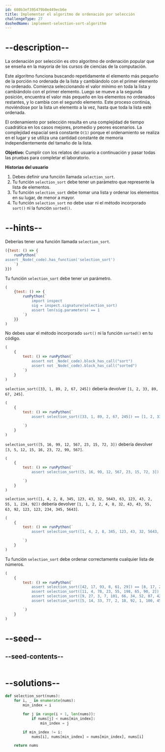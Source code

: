 ```yaml
---
id: 680b3ef395479b0e449ecb6e
title: Implementar el algoritmo de ordenación por selección
challengeType: 27
dashedName: implement-selection-sort-algorithm
---
```


# --description--

La ordenación por selección es otro algoritmo de ordenación popular que se enseña en la mayoría de los cursos de ciencias de la computación.

Este algoritmo funciona buscando repetidamente el elemento más pequeño de la porción no ordenada de la lista y cambiándolo con el primer elemento no ordenado. Comienza seleccionando el valor mínimo en toda la lista y cambiándolo con el primer elemento. Luego se mueve a la segunda posición, encuentra el valor más pequeño en los elementos no ordenados restantes, y lo cambia con el segundo elemento. Este proceso continúa, moviéndose por la lista un elemento a la vez, hasta que toda la lista esté ordenada.

El ordenamiento por selección resulta en una complejidad de tiempo cuadrática en los casos mejores, promedio y peores escenarios. La complejidad espacial será constante `O(1)` porque el ordenamiento se realiza en el lugar y se utiliza una cantidad constante de memoria independientemente del tamaño de la lista.

**Objetivo:** Cumplir con los relatos del usuario a continuación y pasar todas las pruebas para completar el laboratorio.

**Historias del usuario**

1. Debes definir una función llamada `selection_sort`.
1. Tu función `selection_sort` debe tener un parámetro que represente la lista de elementos.
1. Tu función `selection_sort` debe tomar una lista y ordenar los elementos en su lugar, de menor a mayor.
1. Tu función `selection_sort` no debe usar ni el método incorporado `sort()` ni la función `sorted()`.

# --hints--

Deberías tener una función llamada `selection_sort`.

```js
({test: () => {
    runPython(`
assert _Node(_code).has_function('selection_sort')
    `)
}})
```

Tu función `selection_sort` debe tener un parámetro.

```js
(
    {test: () => {
        runPython(`
            import inspect
            sig = inspect.signature(selection_sort)
            assert len(sig.parameters) == 1
        `)
    }}
)
```

No debes usar el método incorporado `sort()` ni la función `sorted()` en tu código.

```js
(
    {
        test: () => runPython(`
            assert not _Node(_code).block_has_call("sort")
            assert not _Node(_code).block_has_call("sorted")
        `)
    }
)
```

`selection_sort([33, 1, 89, 2, 67, 245])` debería devolver `[1, 2, 33, 89, 67, 245]`.

```js
(
    {
        test: () => runPython(`
            assert selection_sort([33, 1, 89, 2, 67, 245]) == [1, 2, 33, 67, 89, 245]

        `)
    }
)
```

`selection_sort([5, 16, 99, 12, 567, 23, 15, 72, 3])` debería devolver `[3, 5, 12, 15, 16, 23, 72, 99, 567]`.

```js
(
    {
        test: () => runPython(`
            assert selection_sort([5, 16, 99, 12, 567, 23, 15, 72, 3]) == [3, 5, 12, 15, 16, 23, 72, 99, 567]

        `)
    }
)
```

`selection_sort([1, 4, 2, 8, 345, 123, 43, 32, 5643, 63, 123, 43, 2, 55, 1, 234, 92])` debería devolver `[1, 1, 2, 2, 4, 8, 32, 43, 43, 55, 63, 92, 123, 123, 234, 345, 5643]`.

```js
(
    {
        test: () => runPython(`
            assert selection_sort([1, 4, 2, 8, 345, 123, 43, 32, 5643, 63, 123, 43, 2, 55, 1, 234, 92]) == [1, 1, 2, 2, 4, 8, 32, 43, 43, 55, 63, 92, 123, 123, 234, 345, 5643]

        `)
    }
)
```

Tu función `selection_sort` debe ordenar correctamente cualquier lista de números.

```js
(
    {
        test: () => runPython(`
            assert selection_sort([42, 17, 93, 8, 61, 29]) == [8, 17, 29, 42, 61, 93]
            assert selection_sort([11, 4, 78, 23, 55, 198, 65, 90, 2]) == [2, 4, 11, 23, 55, 65, 78, 90, 198]
            assert selection_sort([9, 27, 3, 7, 101, 66, 34, 52, 87, 42, 12, 29]) == [3, 7, 9, 12, 27, 29, 34, 42, 52, 66, 87, 101]
            assert selection_sort([5, 14, 33, 77, 2, 18, 92, 1, 100, 45, 73, 64, 28, 56]) == [1, 2, 5, 14, 18, 28, 33, 45, 56, 64, 73, 77, 92, 100]

        `)
    }
)     
```

# --seed--

## --seed-contents--

```py

```

# --solutions--

```py
def selection_sort(nums):
    for i, _ in enumerate(nums):
        min_index = i

        for j in range(i + 1, len(nums)):
            if nums[j] < nums[min_index]:
                min_index = j

        if min_index != i:
            nums[i], nums[min_index] = nums[min_index], nums[i]

    return nums

```
